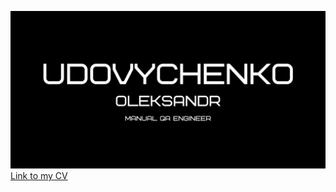 ![Header](https://github.com/HeavyO/HeavyO/blob/main/Udovychenko.png)
[Link to my CV](https://drive.google.com/file/d/1ifuFhIPVT4Vq5HEmPWKTfyj5uIxmqMYv/view?usp=share_link)
